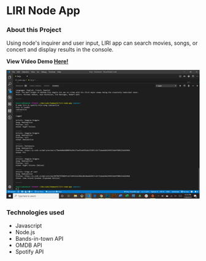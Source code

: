 # LIRI Node App

### About this Project

Using node's inquirer and user input, LIRI app can search movies, songs, or concert and display results in the console.

  **View Video Demo [Here!](https://www.youtube.com/watch?v=AEq8xHEfPlw&t=10s)**

![Web App Image](./demo.png)

### Technologies used

* Javascript
* Node.js
* Bands-in-town API
* OMDB API
* Spotify API
